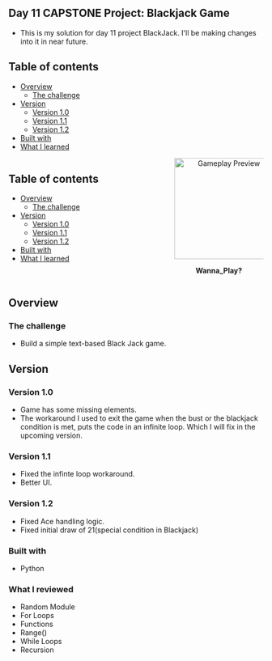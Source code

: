 ## Day 11 CAPSTONE Project: Blackjack Game
- This is my solution for day 11 project BlackJack. I'll be making changes into it in near future.

## Table of contents

- [Overview](#overview)
  - [The challenge](#the-challenge)
- [Version](#version)
  - [Version 1.0](#version-10)
  - [Version 1.1](#version-11)
  - [Version 1.2](#version-12)
- [Built with](#built-with)
- [What I learned](#what-i-learned)


<div style="display: flex; justify-content: space-between; align-items: flex-start;">

  <!-- Table of Contents -->
  <div style="width: 60%;">
    <h2>Table of contents</h2>
    <ul>
      <li><a href="#overview">Overview</a>
        <ul>
          <li><a href="#the-challenge">The challenge</a></li>
        </ul>
      </li>
      <li><a href="#version">Version</a>
        <ul>
          <li><a href="#version-10">Version 1.0</a></li>
          <li><a href="#version-11">Version 1.1</a></li>
          <li><a href="#version-12">Version 1.2</a></li>
        </ul>
      </li>
      <li><a href="#built-with">Built with</a></li>
      <li><a href="#what-i-learned">What I learned</a></li>
    </ul>
  </div>

  <!-- GIF Block -->
  <div style="width: 35%; text-align: center;">
    <img src="https://media1.tenor.com/m/Z31b_uCKPVEAAAAd/squid-game-the-salesman-squid-game-the-recruiter.gif" width="200" alt="Gameplay Preview" />
    <p><strong>Wanna_Play?</strong></p>
  </div>

</div>

## Overview

### The challenge

- Build a simple text-based Black Jack game. 

## Version

### Version 1.0

- Game has some missing elements.
- The workaround I used to exit the game when the bust or the blackjack condition is met, puts the code in an infinite loop. Which I will fix in the upcoming version.

### Version 1.1

- Fixed the infinte loop workaround.
- Better UI.

### Version 1.2

- Fixed Ace handling logic.
- Fixed initial draw of 21(special condition in Blackjack)

### Built with

- Python

### What I reviewed
- Random Module
- For Loops
- Functions
- Range()
- While Loops
- Recursion